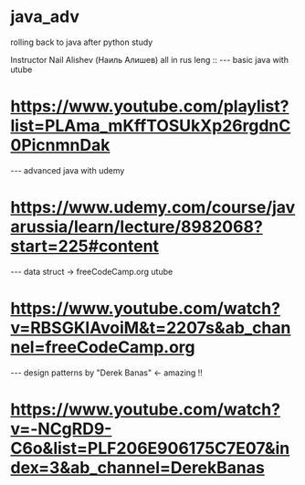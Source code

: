 # java_adv
rolling back to java after python study 

Instructor Nail Alishev  (Наиль Алишев) all in rus leng :: 
--- basic java with utube 
# https://www.youtube.com/playlist?list=PLAma_mKffTOSUkXp26rgdnC0PicnmnDak

--- advanced java with udemy 
# https://www.udemy.com/course/javarussia/learn/lecture/8982068?start=225#content

--- data struct  -> freeCodeCamp.org utube 
# https://www.youtube.com/watch?v=RBSGKlAvoiM&t=2207s&ab_channel=freeCodeCamp.org

--- design patterns by "Derek Banas"   <-  amazing !!
# https://www.youtube.com/watch?v=-NCgRD9-C6o&list=PLF206E906175C7E07&index=3&ab_channel=DerekBanas